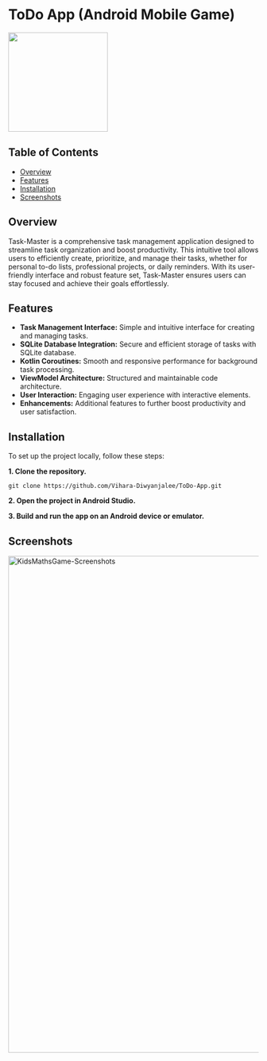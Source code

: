 # ToDo App (Android Mobile Game)

<p><a href="https://github.com/Vihara-Diwyanjalee"><img src="https://skillicons.dev/icons?i=kotlin,androidstudio,git,github" width=200></a></p>

## Table of Contents

- [Overview](#overview)
- [Features](#features)
- [Installation](#installation)
- [Screenshots](#screenshots)

## Overview

Task-Master is a comprehensive task management application designed to streamline task organization and boost productivity. This intuitive tool allows users to efficiently create, prioritize, and manage their tasks, whether for personal to-do lists, professional projects, or daily reminders. With its user-friendly interface and robust feature set, Task-Master ensures users can stay focused and achieve their goals effortlessly.

## Features

- **Task Management Interface:** Simple and intuitive interface for creating and managing tasks.
- **SQLite Database Integration:** Secure and efficient storage of tasks with SQLite database.
- **Kotlin Coroutines:** Smooth and responsive performance for background task processing.
- **ViewModel Architecture:**  Structured and maintainable code architecture.
- **User Interaction:** Engaging user experience with interactive elements.
- **Enhancements:** Additional features to further boost productivity and user satisfaction.
  
## Installation

To set up the project locally, follow these steps:

**1. Clone the repository.**

```
git clone https://github.com/Vihara-Diwyanjalee/ToDo-App.git
```

**2. Open the project in Android Studio.**

**3. Build and run the app on an Android device or emulator.**

## Screenshots

<img src="https://github.com/Vihara-Diwyanjalee/ToDo-App/blob/main/app/src/main/res/drawable/sceenshots.png" alt="KidsMathsGame-Screenshots" width=1000>
